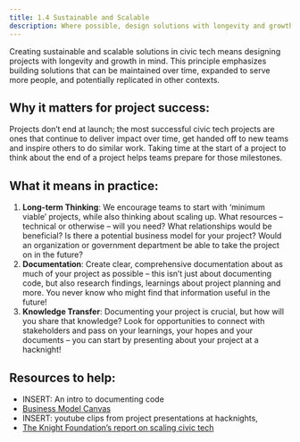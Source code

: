 ```yaml
---
title: 1.4 Sustainable and Scalable 
description: Where possible, design solutions with longevity and growth in mind. Create projects that can be maintained, expanded, and replicated to increase your long-term (and long-tail) impact.
---
```


Creating sustainable and scalable solutions in civic tech means designing projects with longevity and growth in mind. This principle emphasizes building solutions that can be maintained over time, expanded to serve more people, and potentially replicated in other contexts.

## Why it matters for project success:

Projects don’t end at launch; the most successful civic tech projects are ones that continue to deliver impact over time, get handed off to new teams and inspire others to do similar work. Taking time at the start of a project to think about the end of a project helps teams prepare for those milestones. 

## What it means in practice:

1. **Long-term Thinking**:  We encourage teams to start with ‘minimum viable’ projects, while also thinking about scaling up. What resources – technical or otherwise – will you need? What relationships would be beneficial? Is there a potential business model for your project? Would an organization or government department be able to take the project on in the future?
2. **Documentation**:  Create clear, comprehensive documentation about as much of your project as possible – this isn’t just about documenting code, but also research findings, learnings about project planning and more. You never know who might find that information useful in the future!
3. **Knowledge Transfer**:  Documenting your project is crucial, but how will you share that knowledge? Look for opportunities to connect with stakeholders and pass on your learnings, your hopes and your documents – you can start by presenting about your project at a hacknight! 

## Resources to help:

* INSERT: An intro to documenting code
* [Business Model Canvas](https://www.cognidox.com/blog/2016/10/scale-process-gap-business-model-canvas)
* INSERT: youtube clips from project presentations at hacknights,
* [The Knight Foundation’s report on scaling civic tech](https://knightfoundation.org/wp-content/uploads/2020/03/Scaling\_Civic\_Tech\_final.pdf)